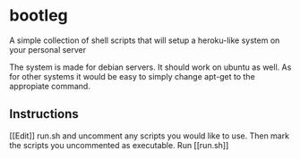 bootleg
=======

A simple collection of shell scripts that will setup a heroku-like system on your personal server

The system is made for debian servers. It should work on ubuntu as well.
As for other systems it would be easy to simply change apt-get to the
appropiate command.


Instructions
---------------------------

[[Edit]] run.sh and uncomment any scripts you would like to use. Then
mark the scripts you uncommented as executable. Run [[run.sh]] 
